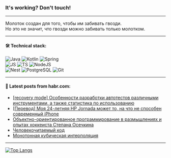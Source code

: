 ### It's working? Don't touch!

---
Молоток создан для того, чтобы им забивать гвозди. <br>
Но это не значит, что гвозди можно забивать только молотком.

---

#### 🛠️ Technical stack:

![Java](https://img.shields.io/badge/Java-informational?logo=Oracle&style=flat&logoColor=white&color=FF4500)
![Kotlin](https://img.shields.io/badge/Kotlin-informational?logo=Kotlin&style=flat&logoColor=white&color=774D97)
![Spring](https://img.shields.io/badge/SpringBoot-informational?logo=SpringBoot&style=flat&logoColor=white&color=6DB33F) <br>
![JS](https://img.shields.io/badge/JS-informational?logo=javaScript&style=flat&logoColor=black&color=F7Df1E)
![TS](https://img.shields.io/badge/TypeScript-informational?logo=typeScript&style=flat&logoColor=black&color=0667A8)
![NodeJS](https://img.shields.io/badge/NodeJS-informational?logo=node.js&style=flat&logoColor=white&color=70A760) <br>
![Nest](https://img.shields.io/badge/NestJS-informational?logo=NestJS&style=flat&logoColor=white&color=E0234E)
![PostgreSQL](https://img.shields.io/badge/PostgreSQL-informational?logo=PostgreSQL&style=flat&logoColor=white&color=DAA520)
![Git](https://img.shields.io/badge/Git-informational?logo=git&style=flat&logoColor=white&color=778899)

___

#### 💬 Latest posts from habr.com:

<!-- BLOG-POST-LIST:START -->
- [[recovery mode] Особенности разработки автотестов различными инструментами, а также статистика по использованию](https://habr.com/ru/articles/749322/?utm_source=habrahabr&utm_medium=rss&utm_campaign=749322)
- [[Перевод] Моя 24-летняя HP Jornada может то, на что не способен современный iPhone](https://habr.com/ru/companies/beeline_tech/articles/749316/?utm_source=habrahabr&utm_medium=rss&utm_campaign=749316)
- [Объектно-ориентированное программирование в размышлениях и опытах хоккеиста Степана Осечкина](https://habr.com/ru/companies/yandex_praktikum/articles/749180/?utm_source=habrahabr&utm_medium=rss&utm_campaign=749180)
- [Человекочитаемый код](https://habr.com/ru/articles/749182/?utm_source=habrahabr&utm_medium=rss&utm_campaign=749182)
- [Монотонная кубическая интерполяция](https://habr.com/ru/articles/749288/?utm_source=habrahabr&utm_medium=rss&utm_campaign=749288)
<!-- BLOG-POST-LIST:END -->

---
[![Top Langs](https://github-readme-stats-git-master-advtsetting-gmailcom.vercel.app/api/top-langs/?username=zloylis&langs_count=10&hide_title=false&title_color=e6edf3&size_weight=0.5&count_weight=0.5&layout=compact&hide_border=true&theme=dracula)](https://github.com/zloylis)

<!-- ![GitHub stats](https://github-readme-stats-git-master-advtsetting-gmailcom.vercel.app/api?username=zloylis&show_icons=true&hide_border=true&theme=dracula&hide_title=true&include_all_commits=true&count_private=true&hide=contribs&hide_rank=true) -->
